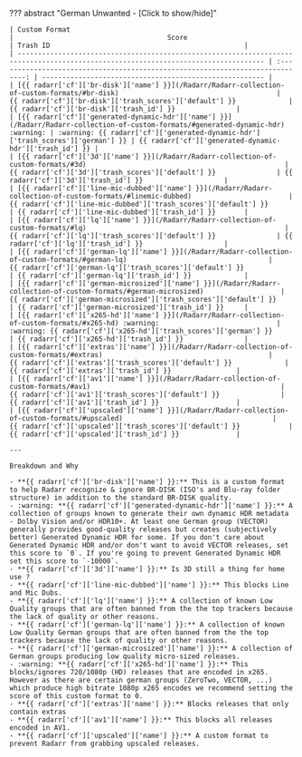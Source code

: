 <!-- markdownlint-disable MD041-->
??? abstract "German Unwanted - [Click to show/hide]"

    | Custom Format                                                                                                                       |                                      Score                                      | Trash ID                                                |
    | ----------------------------------------------------------------------------------------------------------------------------------- | :-----------------------------------------------------------------------------: | ------------------------------------------------------- |
    | [{{ radarr['cf']['br-disk']['name'] }}](/Radarr/Radarr-collection-of-custom-formats/#br-disk)                                       |            {{ radarr['cf']['br-disk']['trash_scores']['default'] }}             | {{ radarr['cf']['br-disk']['trash_id'] }}               |
    | [{{ radarr['cf']['generated-dynamic-hdr']['name'] }}](/Radarr/Radarr-collection-of-custom-formats/#generated-dynamic-hdr) :warning: | :warning: {{ radarr['cf']['generated-dynamic-hdr']['trash_scores']['german'] }} | {{ radarr['cf']['generated-dynamic-hdr']['trash_id'] }} |
    | [{{ radarr['cf']['3d']['name'] }}](/Radarr/Radarr-collection-of-custom-formats/#3d)                                                 |               {{ radarr['cf']['3d']['trash_scores']['default'] }}               | {{ radarr['cf']['3d']['trash_id'] }}                    |
    | [{{ radarr['cf']['line-mic-dubbed']['name'] }}](/Radarr/Radarr-collection-of-custom-formats/#linemic-dubbed)                        |        {{ radarr['cf']['line-mic-dubbed']['trash_scores']['default'] }}         | {{ radarr['cf']['line-mic-dubbed']['trash_id'] }}       |
    | [{{ radarr['cf']['lq']['name'] }}](/Radarr/Radarr-collection-of-custom-formats/#lq)                                                 |               {{ radarr['cf']['lq']['trash_scores']['default'] }}               | {{ radarr['cf']['lq']['trash_id'] }}                    |
    | [{{ radarr['cf']['german-lq']['name'] }}](/Radarr/Radarr-collection-of-custom-formats/#german-lq)                                   |           {{ radarr['cf']['german-lq']['trash_scores']['default'] }}            | {{ radarr['cf']['german-lq']['trash_id'] }}             |
    | [{{ radarr['cf']['german-microsized']['name'] }}](/Radarr/Radarr-collection-of-custom-formats/#german-microsized)                   |       {{ radarr['cf']['german-microsized']['trash_scores']['default'] }}        | {{ radarr['cf']['german-microsized']['trash_id'] }}     |
    | [{{ radarr['cf']['x265-hd']['name'] }}](/Radarr/Radarr-collection-of-custom-formats/#x265-hd) :warning:                             |        :warning: {{ radarr['cf']['x265-hd']['trash_scores']['german'] }}        | {{ radarr['cf']['x265-hd']['trash_id'] }}               |
    | [{{ radarr['cf']['extras']['name'] }}](/Radarr/Radarr-collection-of-custom-formats/#extras)                                         |             {{ radarr['cf']['extras']['trash_scores']['default'] }}             | {{ radarr['cf']['extras']['trash_id'] }}                |
    | [{{ radarr['cf']['av1']['name'] }}](/Radarr/Radarr-collection-of-custom-formats/#av1)                                               |              {{ radarr['cf']['av1']['trash_scores']['default'] }}               | {{ radarr['cf']['av1']['trash_id'] }}                   |
    | [{{ radarr['cf']['upscaled']['name'] }}](/Radarr/Radarr-collection-of-custom-formats/#upscaled)                                     |            {{ radarr['cf']['upscaled']['trash_scores']['default'] }}            | {{ radarr['cf']['upscaled']['trash_id'] }}              |

    ---

    Breakdown and Why

    - **{{ radarr['cf']['br-disk']['name'] }}:** This is a custom format to help Radarr recognize & ignore BR-DISK (ISO's and Blu-ray folder structure) in addition to the standard BR-DISK quality.
    - :warning: **{{ radarr['cf']['generated-dynamic-hdr']['name'] }}:** A collection of groups known to generate their own dynamic HDR metadata - Dolby Vision and/or HDR10+. At least one German group (VECTOR) generally provides good-quality releases but creates (subjectively better) Generated Dynamic HDR for some. If you don't care about Generated Dynamic HDR and/or don't want to avoid VECTOR releases, set this score to `0`. If you're going to prevent Generated Dynamic HDR set this score to `-10000`.
    - **{{ radarr['cf']['3d']['name'] }}:** Is 3D still a thing for home use ?
    - **{{ radarr['cf']['line-mic-dubbed']['name'] }}:** This blocks Line and Mic Dubs.
    - **{{ radarr['cf']['lq']['name'] }}:** A collection of known Low Quality groups that are often banned from the the top trackers because the lack of quality or other reasons.
    - **{{ radarr['cf']['german-lq']['name'] }}:** A collection of known Low Quality German groups that are often banned from the the top trackers because the lack of quality or other reasons.
    - **{{ radarr['cf']['german-microsized']['name'] }}:** A collection of German groups producing low quality micro-sized releases.
    - :warning: **{{ radarr['cf']['x265-hd']['name'] }}:** This blocks/ignores 720/1080p (HD) releases that are encoded in x265. However as there are certain german groups (ZeroTwo, VECTOR, ...) which produce high bitrate 1080p x265 encodes we recommend setting the score of this custom format to 0.
    - **{{ radarr['cf']['extras']['name'] }}:** Blocks releases that only contain extras
    - **{{ radarr['cf']['av1']['name'] }}:** This blocks all releases encoded in AV1.
    - **{{ radarr['cf']['upscaled']['name'] }}:** A custom format to prevent Radarr from grabbing upscaled releases.
<!-- markdownlint-enable MD041-->
